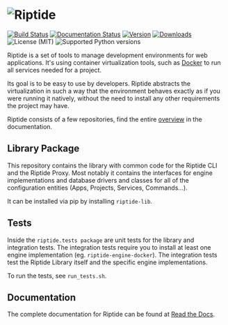 # ![Riptide](https://riptide-docs.readthedocs.io/en/latest/_images/logo.png)

[<img src="https://img.shields.io/github/actions/workflow/status/theCapypara/riptide-lib/build.yml" alt="Build Status">](https://github.com/theCapypara/riptide-lib/actions)
[<img src="https://readthedocs.org/projects/riptide-docs/badge/?version=latest" alt="Documentation Status">](https://riptide-docs.readthedocs.io/en/latest/)
[<img src="https://img.shields.io/pypi/v/riptide-lib" alt="Version">](https://pypi.org/project/riptide-lib/)
[<img src="https://img.shields.io/pypi/dm/riptide-lib" alt="Downloads">](https://pypi.org/project/riptide-lib/)
<img src="https://img.shields.io/pypi/l/riptide-lib" alt="License (MIT)">
<img src="https://img.shields.io/pypi/pyversions/riptide-lib" alt="Supported Python versions">

Riptide is a set of tools to manage development environments for web applications.
It's using container virtualization tools, such as [Docker](https://www.docker.com/)
to run all services needed for a project.

Its goal is to be easy to use by developers.
Riptide abstracts the virtualization in such a way that the environment behaves exactly
as if you were running it natively, without the need to install any other requirements
the project may have.

Riptide consists of a few repositories, find the
entire [overview](https://riptide-docs.readthedocs.io/en/latest/development.html) in the documentation.

## Library Package

This repository contains the library with common code for the Riptide CLI and the Riptide Proxy. Most notably it
contains the interfaces for engine implementations and database drivers and classes for all of the configuration
entities
(Apps, Projects, Services, Commands...).

It can be installed via pip by installing `riptide-lib`.

## Tests

Inside the `riptide.tests package` are unit tests for the library and integration tests. The integration
tests require you to install at least one engine implementation (eg. `riptide-engine-docker`). The integration
tests test the Riptide Library itself and the specific engine implementations.

To run the tests, see `run_tests.sh`.

## Documentation

The complete documentation for Riptide can be found at [Read the Docs](https://riptide-docs.readthedocs.io/en/latest/).
